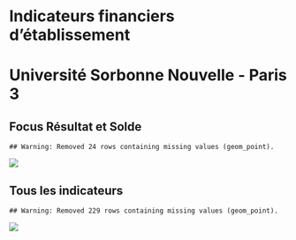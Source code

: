 Indicateurs financiers d’établissement
================

# Université Sorbonne Nouvelle - Paris 3

## Focus Résultat et Solde

    ## Warning: Removed 24 rows containing missing values (geom_point).

![](université_sorbonne_nouvelle___paris_3_files/figure-gfm/etab.focus-1.png)<!-- -->

## Tous les indicateurs

    ## Warning: Removed 229 rows containing missing values (geom_point).

![](université_sorbonne_nouvelle___paris_3_files/figure-gfm/etab-1.png)<!-- -->
